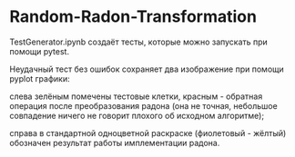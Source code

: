 # Random-Radon-Transformation

TestGenerator.ipynb создаёт тесты, которые можно запускать при помощи pytest.

Неудачный тест без ошибок сохраняет два изображение при помощи pyplot графики:

слева зелёным помечены тестовые клетки, красным - обратная операция после преобразования радона
(она не точная, небольшое совпадение ничего не говорит плохого об исходном алгоритме);

справа в стандартной одноцветной раскраске (фиолетовый - жёлтый) обозначен результат работы имплементации радона.
